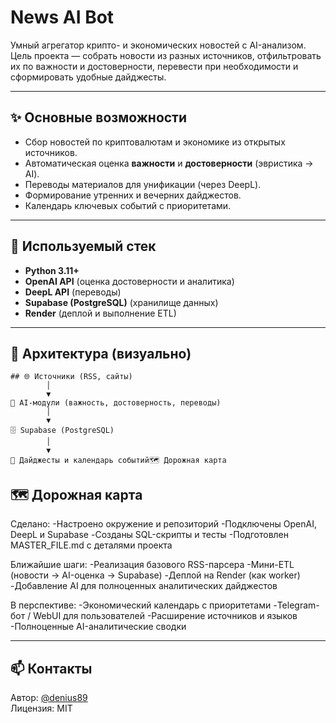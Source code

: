 # News AI Bot

Умный агрегатор крипто- и экономических новостей с AI-анализом.  
Цель проекта — собрать новости из разных источников, отфильтровать их по важности и достоверности, перевести при необходимости и сформировать удобные дайджесты.

---

## ✨ Основные возможности
- Сбор новостей по криптовалютам и экономике из открытых источников.
- Автоматическая оценка **важности** и **достоверности** (эвристика → AI).
- Переводы материалов для унификации (через DeepL).
- Формирование утренних и вечерних дайджестов.
- Календарь ключевых событий с приоритетами.

---

## 🧰 Используемый стек
- **Python 3.11+**
- **OpenAI API** (оценка достоверности и аналитика)
- **DeepL API** (переводы)
- **Supabase (PostgreSQL)** (хранилище данных)
- **Render** (деплой и выполнение ETL)

---

## 🔄 Архитектура (визуально)

```text
## 🌐 Источники (RSS, сайты)
        │
        ▼
🤖 AI-модули (важность, достоверность, переводы)
        │
        ▼
🗄️ Supabase (PostgreSQL)
        │
        ▼
📰 Дайджесты и календарь событий🗺 Дорожная карта
```
## 🗺 Дорожная карта
Сделано:
-Настроено окружение и репозиторий
-Подключены OpenAI, DeepL и Supabase
-Созданы SQL-скрипты и тесты
-Подготовлен MASTER_FILE.md с деталями проекта

Ближайшие шаги:
-Реализация базового RSS-парсера
-Мини-ETL (новости → AI-оценка → Supabase)
-Деплой на Render (как worker)
-Добавление AI для полноценных аналитических дайджестов

В перспективе:
-Экономический календарь с приоритетами
-Telegram-бот / WebUI для пользователей
-Расширение источников и языков
-Полноценные AI-аналитические сводки

---

## 📫 Контакты

Автор: [@denius89](https://github.com/denius89)  
Лицензия: MIT
